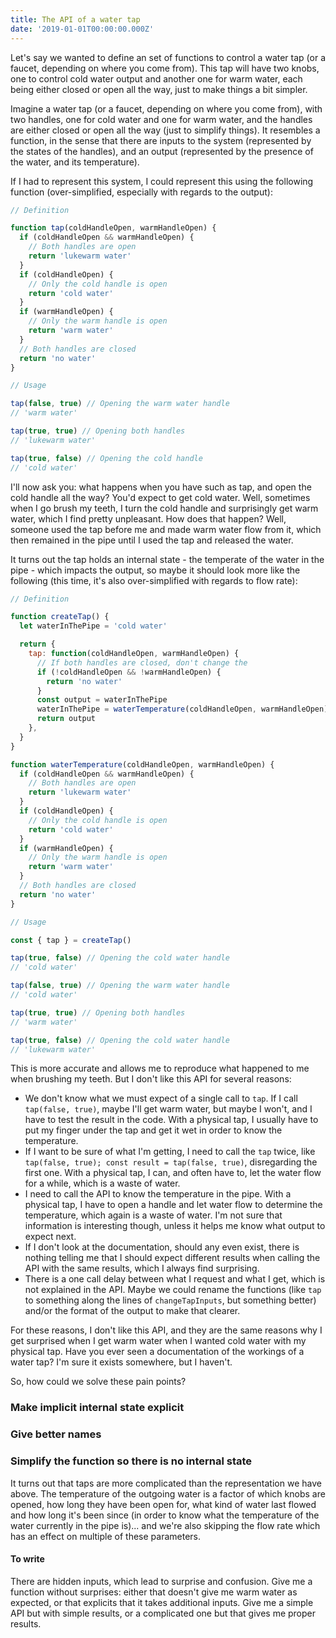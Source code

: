 ```yaml
---
title: The API of a water tap
date: '2019-01-01T00:00:00.000Z'
---
```


Let's say we wanted to define an set of functions to control a water tap (or a faucet, depending on where you come from). This tap will have two knobs, one to control cold water output and another one for warm water, each being either closed or open all the way, just to make things a bit simpler.

Imagine a water tap (or a faucet, depending on where you come from), with two handles, one for cold water and one for warm water, and the handles are either closed or open all the way (just to simplify things). It resembles a function, in the sense that there are inputs to the system (represented by the states of the handles), and an output (represented by the presence of the water, and its temperature).

If I had to represent this system, I could represent this using the following function (over-simplified, especially with regards to the output):

```javascript
// Definition

function tap(coldHandleOpen, warmHandleOpen) {
  if (coldHandleOpen && warmHandleOpen) {
    // Both handles are open
    return 'lukewarm water'
  }
  if (coldHandleOpen) {
    // Only the cold handle is open
    return 'cold water'
  }
  if (warmHandleOpen) {
    // Only the warm handle is open
    return 'warm water'
  }
  // Both handles are closed
  return 'no water'
}

// Usage

tap(false, true) // Opening the warm water handle
// 'warm water'

tap(true, true) // Opening both handles
// 'lukewarm water'

tap(true, false) // Opening the cold handle
// 'cold water'
```

I'll now ask you: what happens when you have such as tap, and open the cold handle all the way? You'd expect to get cold water.
Well, sometimes when I go brush my teeth, I turn the cold handle and surprisingly get warm water, which I find pretty unpleasant. How does that happen? Well, someone used the tap before me and made warm water flow from it, which then remained in the pipe until I used the tap and released the water.

It turns out the tap holds an internal state - the temperate of the water in the pipe - which impacts the output, so maybe it should look more like the following (this time, it's also over-simplified with regards to flow rate):

```javascript
// Definition

function createTap() {
  let waterInThePipe = 'cold water'

  return {
    tap: function(coldHandleOpen, warmHandleOpen) {
      // If both handles are closed, don't change the
      if (!coldHandleOpen && !warmHandleOpen) {
        return 'no water'
      }
      const output = waterInThePipe
      waterInThePipe = waterTemperature(coldHandleOpen, warmHandleOpen)
      return output
    },
  }
}

function waterTemperature(coldHandleOpen, warmHandleOpen) {
  if (coldHandleOpen && warmHandleOpen) {
    // Both handles are open
    return 'lukewarm water'
  }
  if (coldHandleOpen) {
    // Only the cold handle is open
    return 'cold water'
  }
  if (warmHandleOpen) {
    // Only the warm handle is open
    return 'warm water'
  }
  // Both handles are closed
  return 'no water'
}

// Usage

const { tap } = createTap()

tap(true, false) // Opening the cold water handle
// 'cold water'

tap(false, true) // Opening the warm water handle
// 'cold water'

tap(true, true) // Opening both handles
// 'warm water'

tap(true, false) // Opening the cold water handle
// 'lukewarm water'
```

This is more accurate and allows me to reproduce what happened to me when brushing my teeth. But I don't like this API for several reasons:

- We don't know what we must expect of a single call to `tap`. If I call `tap(false, true)`, maybe I'll get warm water, but maybe I won't, and I have to test the result in the code. With a physical tap, I usually have to put my finger under the tap and get it wet in order to know the temperature.
- If I want to be sure of what I'm getting, I need to call the `tap` twice, like `tap(false, true); const result = tap(false, true)`, disregarding the first one. With a physical tap, I can, and often have to, let the water flow for a while, which is a waste of water.
- I need to call the API to know the temperature in the pipe. With a physical tap, I have to open a handle and let water flow to determine the temperature, which again is a waste of water. I'm not sure that information is interesting though, unless it helps me know what output to expect next.
- If I don't look at the documentation, should any even exist, there is nothing telling me that I should expect different results when calling the API with the same results, which I always find surprising.
- There is a one call delay between what I request and what I get, which is not explained in the API. Maybe we could rename the functions (like `tap` to something along the lines of `changeTapInputs`, but something better) and/or the format of the output to make that clearer.

For these reasons, I don't like this API, and they are the same reasons why I get surprised when I get warm water when I wanted cold water with my physical tap. Have you ever seen a documentation of the workings of a water tap? I'm sure it exists somewhere, but I haven't.

So, how could we solve these pain points?

### Make implicit internal state explicit

### Give better names

### Simplify the function so there is no internal state

It turns out that taps are more complicated than the representation we have above. The temperature of the outgoing water is a factor of which knobs are opened, how long they have been open for, what kind of water last flowed and how long it's been since (in order to know what the temperature of the water currently in the pipe is)... and we're also skipping the flow rate which has an effect on multiple of these parameters.

#### To write

There are hidden inputs, which lead to surprise and confusion.
Give me a function without surprises: either that doesn't give me warm water as expected, or that explicits that it takes additional inputs.
Give me a simple API but with simple results, or a complicated one but that gives me proper results.
